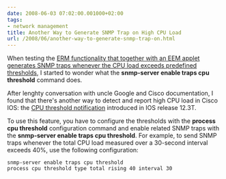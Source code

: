 ```yaml
---
date: 2008-06-03 07:02:00.001000+02:00
tags:
- network management
title: Another Way to Generate SNMP Trap on High CPU Load
url: /2008/06/another-way-to-generate-snmp-trap-on.html
---
```

When testing the [ERM functionality that together with an EEM applet generates SNMP traps whenever the CPU load exceeds predefined thresholds](/2008/06/generate-snmp-trap-on-high-cpu-load.html), I started to wonder what the **snmp-server enable traps cpu threshold** command does. 

After lenghty conversation with uncle Google and Cisco documentation, I found that there\'s another way to detect and report high CPU load in Cisco IOS: the [CPU threshold notification](http://www.cisco.com/en/US/docs/ios/netmgmt/configuration/guide/nm_cpu_thresh_notif_ps6441_TSD_Products_Configuration_Guide_Chapter.html) introduced in IOS release 12.3T.
<!--more-->
To use this feature, you have to configure the thresholds with the **process cpu threshold** configuration command and enable related SNMP traps with the **snmp-server enable traps cpu threshold**. For example, to send SNMP traps whenever the total CPU load measured over a 30-second interval exceeds 40%, use the following configuration:

``` {.code}
snmp-server enable traps cpu threshold
process cpu threshold type total rising 40 interval 30
```
